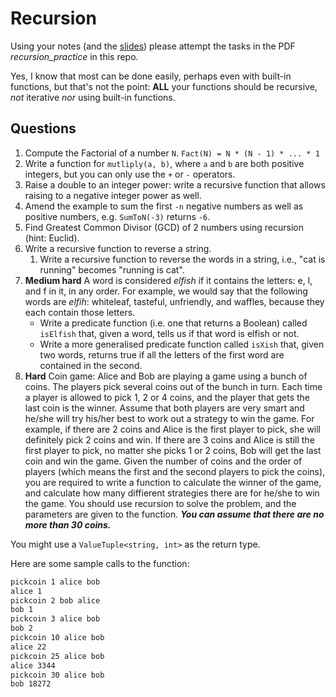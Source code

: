 # Recursion

Using your notes (and the [slides](https://docs.google.com/presentation/d/12YeS_P_tVBnPn0KBtXZNWujoCCnGuY1Vlc-CZGv4Iao/edit?usp=sharing)) please attempt the tasks in the PDF *recursion_practice* in this repo. 

Yes, I know that most can be done easily, perhaps even with built-in functions, but that's not the point: **ALL** your functions should be recursive, _not_ iterative _nor_ using built-in functions. 

## Questions

1. Compute the Factorial of a number `N`. `Fact(N) = N * (N - 1) * ... * 1`
1. Write a function for `mutliply(a, b)`, where `a` and `b` are both positive integers, but you can only use the `+` or `-` operators.
4. Raise a double to an integer power: write a recursive function that allows raising to a negative integer power as well.
1. Amend the example to sum the first `-n` negative numbers as well as positive numbers, e.g. `SumToN(-3)` returns `-6`.
5. Find Greatest Common Divisor (GCD) of 2 numbers using recursion (hint: Euclid).
1. Write a recursive function to reverse a string. 
	1. Write a recursive function to reverse the words in a string, i.e., "cat is running" becomes "running is cat".
7. **Medium hard** A word is considered *elfish* if it contains the letters: e, l, and f in it, in any order. For example, we would say that the following words are *elfih*: whiteleaf, tasteful, unfriendly,
and waffles, because they each contain those letters.
	- Write a predicate function (i.e. one that returns a Boolean) called `isElfish` that, given a word, tells us if that word is elfish or not.
	- Write a more generalised predicate function called `isXish` that, given two words, returns true if all the letters of the first word are contained in the second.
1. **Hard** Coin game: Alice and Bob are playing a game using a bunch of coins. The players pick several coins out of the bunch in turn. Each time a player is allowed to pick 1, 2 or 4 coins, and the player that gets the last coin is the winner. Assume that both players are very smart and he/she will try his/her best to work out a strategy to win the game. For example, if there are 2 coins and Alice is the first player to pick, she will definitely pick 2 coins and win. If there are 3 coins and Alice is still the first player
to pick, no matter she picks 1 or 2 coins, Bob will get the last coin and win the game. Given the number of coins and the order of players (which means the first and the second players to pick the
coins), you are required to write a function to calculate the winner of the game, and calculate how many diffierent strategies there are for he/she to win the game. You should use recursion to solve the problem, and the parameters are given to the function. ***You can assume that there are no more than 30 coins.*** 

You might use a `ValueTuple<string, int>` as the return type. 

Here are some sample calls to the function: 

```bash
pickcoin 1 alice bob
alice 1
pickcoin 2 bob alice
bob 1
pickcoin 3 alice bob
bob 2
pickcoin 10 alice bob
alice 22
pickcoin 25 alice bob
alice 3344
pickcoin 30 alice bob
bob 18272
```
